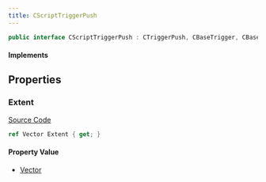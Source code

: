 ```yaml
---
title: CScriptTriggerPush
---
```


```csharp
public interface CScriptTriggerPush : CTriggerPush, CBaseTrigger, CBaseToggle, CBaseModelEntity, CBaseEntity, CEntityInstance, ISchemaClass<CEntityInstance>, ISchemaClass<CBaseEntity>, ISchemaClass<CBaseModelEntity>, ISchemaClass<CBaseToggle>, ISchemaClass<CBaseTrigger>, ISchemaClass<CTriggerPush>, ISchemaClass<CScriptTriggerPush>, ISchemaField, ISchemaClass, INativeHandle
```

#### Implements

## Properties

### Extent

[Source Code](https://github.com/swiftly-solution/swiftlys2/blob/main/managed/src/SwiftlyS2.Generated/Schemas/Interfaces/CScriptTriggerPush.cs#L17)

```csharp
ref Vector Extent { get; }
```

#### Property Value

- [Vector](/docs/api/shared/natives/vector)


